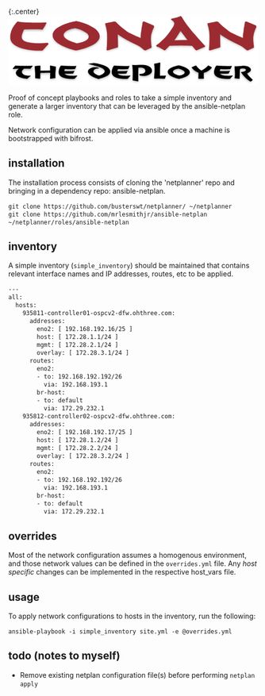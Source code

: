 {:.center}
![Conan The Deployer](docs/images/conan.png)

Proof of concept playbooks and roles to take a simple inventory and generate
a larger inventory that can be leveraged by the ansible-netplan role.

Network configuration can be applied via ansible once a machine is bootstrapped
with bifrost.

## installation

The installation process consists of cloning the 'netplanner' repo and
bringing in a dependency repo: ansible-netplan.

```
git clone https://github.com/busterswt/netplanner/ ~/netplanner
git clone https://github.com/mrlesmithjr/ansible-netplan ~/netplanner/roles/ansible-netplan
```

## inventory

A simple inventory (`simple_inventory`) should be maintained that
contains relevant interface names and IP addresses, routes, etc
to be applied. 

```
---
all:
  hosts:
    935811-controller01-ospcv2-dfw.ohthree.com:
      addresses:
        eno2: [ 192.168.192.16/25 ]
        host: [ 172.28.1.1/24 ]
        mgmt: [ 172.28.2.1/24 ]
        overlay: [ 172.28.3.1/24 ]
      routes:
        eno2:
        - to: 192.168.192.192/26
          via: 192.168.193.1
        br-host:
        - to: default
          via: 172.29.232.1
    935812-controller02-ospcv2-dfw.ohthree.com:
      addresses:
        eno2: [ 192.168.192.17/25 ]
        host: [ 172.28.1.2/24 ]
        mgmt: [ 172.28.2.2/24 ]
        overlay: [ 172.28.3.2/24 ]
      routes:
        eno2:
        - to: 192.168.192.192/26
          via: 192.168.193.1
        br-host:
        - to: default
          via: 172.29.232.1
```

## overrides

Most of the network configuration assumes a homogenous environment, and
those network values can be defined in the `overrides.yml` file. Any
*host specific* changes can be implemented in the respective host_vars
file.

## usage

To apply network configurations to hosts in the inventory, run the following:

```
ansible-playbook -i simple_inventory site.yml -e @overrides.yml
```

## todo (notes to myself)

- Remove existing netplan configuration file(s) before performing `netplan apply`
